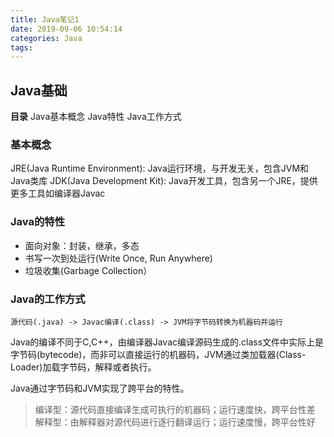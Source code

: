 ```yaml
---
title: Java笔记1
date: 2019-09-06 10:54:14
categories: Java
tags:
---
```

## Java基础
__目录__
Java基本概念
Java特性
Java工作方式

### 基本概念
JRE(Java Runtime Environment): Java运行环境，与开发无关，包含JVM和Java类库
JDK(Java Development Kit): Java开发工具，包含另一个JRE，提供更多工具如编译器Javac

### Java的特性
- 面向对象：封装，继承，多态
- 书写一次到处运行(Write Once, Run Anywhere)
- 垃圾收集(Garbage Collection）

### Java的工作方式
    源代码(.java) -> Javac编译(.class) -> JVM将字节码转换为机器码并运行

Java的编译不同于C,C++，由编译器Javac编译源码生成的.class文件中实际上是字节码(bytecode)，而非可以直接运行的机器码，JVM通过类加载器(Class-Loader)加载字节码，解释或者执行。

Java通过字节码和JVM实现了跨平台的特性。

> 编译型：源代码直接编译生成可执行的机器码；运行速度快，跨平台性差
> 解释型：由解释器对源代码进行逐行翻译运行；运行速度慢，跨平台性好